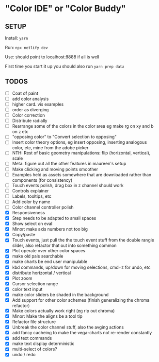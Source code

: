 # "Color IDE" or "Color Buddy"

## SETUP

Install: `yarn`

Run: `npx netlify dev`

Use: should point to localhost:8888 if all is well

First time you start it up you should also run `yarn prep data`

## TODOS

- [ ] Coat of paint
- [ ] add color analysis
- [ ] higher card. vis examples
- [ ] order as diverging
- [ ] Color correction
- [ ] Distribute radially
- [ ] Rearrange some of the colors in the color area eg make rg on xy and b on z etc
- [ ] "opposing color" to "Convert selection to opposing"
- [ ] Insert color theory options, eg insert opposing, inserting analogous color, etc, mine from the adobe picker
- [ ] NTH: Rest of basic geometry manipulations: flip (horizontal, vertical), scale
- [ ] Meta: figure out all the other features in maureen's setup
- [ ] Make clicking and moving points smoother
- [ ] Examples held as assets somewhere that are downloaded rather than components (for consistency)
- [ ] Touch events polish, drag box in z channel should work
- [ ] Controls explainer
- [ ] Labels, tooltips, etc
- [ ] Add color by name
- [ ] Color channel controller polish
- [x] Responsiveness
- [x] Step needs to be adapted to small spaces
- [x] Show select on eval
- [x] Minor: make axis numbers not too big
- [x] Copy/paste
- [x] Touch events, just pull the the touch event stuff from the double rangle slider, also refactor that out into something common
- [x] Plot operate over other color spaces
- [x] make old pals searchable
- [x] make charts be end user manipulable
- [x] kbd commands, up/down for moving selections, cmd+z for undo, etc
- [x] distribute horizontal / vertical
- [x] Plot zoom
- [x] Cursor selection range
- [x] color text input
- [x] make color sliders be shaded in the background
- [x] Add support for other color schemes (finish generalizing the chroma refactor)
- [x] Make colors actually work right (eg rip out chroma)
- [x] Minor: Make the aligns be a tool tip
- [x] Refactor file structure
- [x] Unbreak the color channel stuff, also the avging actions
- [x] add fancy cacheing to make the vega-charts not re-render constantly
- [x] add text commands
- [x] make text display deterministic
- [x] multi-select of colors?
- [x] undo / redo
